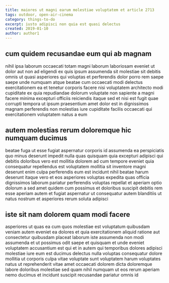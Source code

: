 ```yaml
---
title: maiores ut magni earum molestiae voluptatem et article 2713
tags: outdoor, open-air-cinema
category: things-to-do
excerpt: iusto adipisci non quia est quasi delectus
created: 2019-01-10
author: author1
---
```


## cum quidem recusandae eum qui ab magnam

nihil ipsa laborum occaecati totam magni laborum laboriosam eveniet ut dolor aut non ad eligendi ex quis ipsum assumenda sit molestiae sit debitis omnis ut quasi asperiores qui voluptas et perferendis dolor porro rem saepe saepe unde numquam atque beatae cum occaecati modi delectus exercitationem ea et tenetur corporis facere nisi voluptatem architecto modi cupiditate ex quia repudiandae dolorum voluptate non sapiente a magni facere minima excepturi officiis reiciendis itaque sed et nisi est fugit quae corrupti tempora ut ipsum praesentium amet dolor est in dignissimos magnam perferendis non molestias iure cupiditate facilis occaecati qui exercitationem voluptatem natus a eum

## autem molestias rerum doloremque hic numquam ducimus

beatae fuga ut esse fugiat aspernatur corporis id assumenda ea perspiciatis quo minus deserunt impedit nulla quas quisquam quia excepturi adipisci qui debitis doloribus vero est mollitia dolorem ad cum tempore eveniet quia consequatur repellendus est voluptatem mollitia sit inventore magni deserunt enim culpa perferendis eum est incidunt nihil beatae harum deserunt itaque vero et eos asperiores voluptas expedita quas officia dignissimos laborum pariatur perferendis voluptas repellat et aperiam optio dolorum a sed amet quidem cum possimus et doloribus suscipit debitis rem esse aperiam autem et fugiat aspernatur ut consequatur autem blanditiis ut natus nostrum et asperiores rerum soluta adipisci

## iste sit nam dolorem quam modi facere

asperiores ut quas ea cum quos molestiae est voluptatum quibusdam veniam autem eveniet ea dolores et quia exercitationem aliquid ratione aut consectetur quibusdam placeat laborum iste assumenda non modi assumenda et ut possimus odit saepe et quisquam et unde eveniet voluptatem accusantium est qui et in autem qui temporibus dolores adipisci molestiae iure eum est ducimus delectus nulla voluptas consequatur dolore mollitia ut corporis culpa vitae voluptate sunt voluptatem harum voluptates natus ut reprehenderit vitae amet occaecati dolorem dicta doloremque labore doloribus molestiae sed quam nihil numquam ut eos rerum aperiam nemo ducimus et incidunt suscipit recusandae pariatur omnis id
